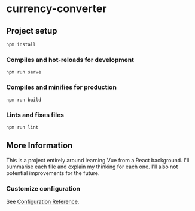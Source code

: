 # currency-converter

## Project setup
```
npm install
```

### Compiles and hot-reloads for development
```
npm run serve
```

### Compiles and minifies for production
```
npm run build
```

### Lints and fixes files
```
npm run lint
```

## More Information

This is a project entirely around learning Vue from a React background. I'll summarise each file and explain my thinking for each one. I'll also not potential improvements for the future.



### Customize configuration
See [Configuration Reference](https://cli.vuejs.org/config/).
